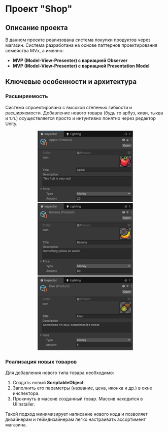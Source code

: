 # Проект "Shop"

## Описание проекта
В данном проекте реализована система покупки продуктов через магазин. Система разработана на основе паттернов проектирования семейства MVx, а именно:
*   **MVP (Model-View-Presenter) с вариацией Observer**
*   **MVP (Model-View-Presenter) с вариацией Presentation Model**

## Ключевые особенности и архитектура

### Расширяемость
Система спроектирована с высокой степенью гибкости и расширяемости. Добавление нового товара (будь то арбуз, киви, тыква и т.п.) осуществляется просто и интуитивно понятно через редактор Unity.

<div align="center">
  <img src="DemonstrationPhotos/photo_1_2025-09-09_22-45-58.jpg" width="300" />
  <img src="DemonstrationPhotos/photo_2_2025-09-09_22-45-58.jpg" width="300" />
  <img src="DemonstrationPhotos/photo_3_2025-09-09_22-45-58.jpg" width="300" />
</div>

### Реализация новых товаров
Для добавления нового типа товара необходимо:
1.  Создать новый **ScriptableObject**.
2.  Заполнить его параметры (название, цена, иконка и др.) в окне инспектора.
3.  Прокинуть в массив созданный товар. Массив находится в UIInstaller.

Такой подход минимизирует написание нового кода и позволяет дизайнерам и геймдизайнерам легко настраивать ассортимент магазина.

